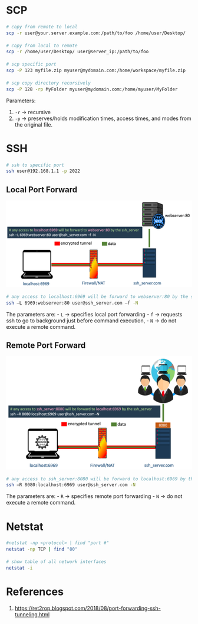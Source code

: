 # SCP
``` bash
# copy from remote to local
scp -r user@your.server.example.com:/path/to/foo /home/user/Desktop/

# copy from local to remote
scp -r /home/user/Desktop/ user@server_ip:/path/to/foo

# scp specific port
scp -P 123 myfile.zip myuser@mydomain.com:/home/workspace/myfile.zip

# scp copy directory recursively
scp -P 128 -rp MyFolder myuser@mydomain.com:/home/myuser/MyFolder
```

Parameters:
1. <code>-r</code> → recursive
2. <code>-p</code> → preserves/holds modification times, access times, and modes from the original file.


# SSH
``` bash
# ssh to specific port
ssh user@192.168.1.1 -p 2022
```

## Local Port Forward

<img src="images/ssh-forward-local-port.png" alt=""/>

``` bash
# any access to localhost:6969 will be forward to webserver:80 by the ssh_server
ssh –L 6969:webserver:80 user@ssh_server.com –f -N

```

The parameters are:
    - <code>L</code> → specifies local port forwarding
    - <code>f</code> → requests ssh to go to background just before command execution,
    - <code>N</code> → do not execute a remote command.

## Remote Port Forward
<img src="images/ssh-forward-remote-port.png" alt=""/>

``` bash
# any access to ssh_server:8080 will be forward to localhost:6969 by the ssh_server
ssh –R 8080:localhost:6969 user@ssh_server.com -N

```
The parameters are:
    - <code>R</code> → specifies remote port forwarding
    - <code>N</code> → do not execute a remote command.

# Netstat
``` bash
#netstat -np <protocol> | find "port #"
netstat -np TCP | find "80"

# show table of all network interfaces
netstat -i
```
# References
1. https://ret2rop.blogspot.com/2018/08/port-forwarding-ssh-tunneling.html